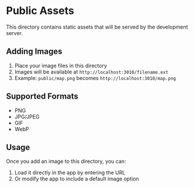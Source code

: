 # Public Assets

This directory contains static assets that will be served by the development server.

## Adding Images

1. Place your image files in this directory
2. Images will be available at `http://localhost:3010/filename.ext`
3. Example: `public/map.png` becomes `http://localhost:3010/map.png`

## Supported Formats

- PNG
- JPG/JPEG
- GIF
- WebP

## Usage

Once you add an image to this directory, you can:
1. Load it directly in the app by entering the URL
2. Or modify the app to include a default image option

